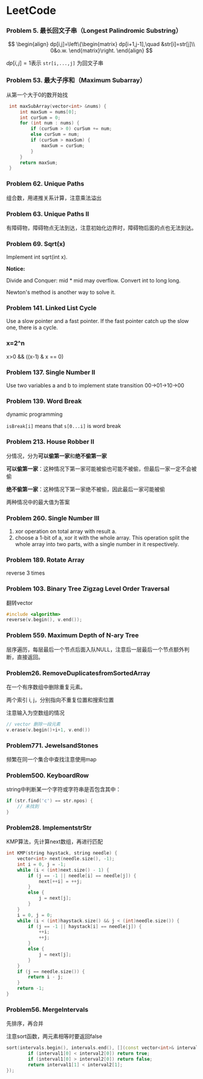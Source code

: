# LeetCode
### Problem 5. 最长回文子串（Longest Palindromic Substring）

$$
\begin{align}
dp[i,j]=\left\{\begin{matrix}
dp[i+1,j-1],\quad &str[i]=str[j]\\ 
0&o.w.
\end{matrix}\right.
\end{align}
$$

$dp[i,j]=1$表示 `str[i,...,j]` 为回文子串

### Problem 53. 最大子序和（Maximum Subarray）

从第一个大于0的数开始找

```C++
 int maxSubArray(vector<int> &nums) {
     int maxSum = nums[0];
     int curSum = 0;
     for (int num : nums) {
         if (curSum > 0) curSum += num;
         else curSum = num;
         if (curSum > maxSum) {
             maxSum = curSum;
         }
     }
     return maxSum;
 }
```

### Problem 62. Unique Paths

组合数，用递推关系计算，注意乘法溢出

### Problem 63. Unique Paths II

有障碍物，障碍物点无法到达，注意初始化边界时，障碍物后面的点也无法到达。

### Problem 69. Sqrt(x)

Implement int sqrt(int x).  

**Notice:**  

Divide and Conquer: mid * mid may overflow. Convert int to long long.  

Newton's method is another way to solve it.

### Problem 141. Linked List Cycle
  Use a slow pointer and a fast pointer. If the fast pointer catch up the slow one, there is a cycle.  
###  x=2^n
  x>0 && ((x-1) & x == 0)
### Problem 137. Single Number II
  Use two variables a and b to implement state transition 00->01->10->00

### Problem 139. Word Break

dynamic programming

`isBreak[i]` means that `s[0...i]` is word break

### Problem 213. House Robber II

分情况，分为**可以偷第一家**和**绝不偷第一家**

**可以偷第一家**：这种情况下第一家可能被偷也可能不被偷，但最后一家一定不会被偷

**绝不偷第一家**：这种情况下第一家绝不被偷，因此最后一家可能被偷

两种情况中的最大值为答案

### Problem 260. Single Number III
  1. xor operation on total array with result a.  
  2. choose a 1-bit of a, xor it with the whole array. This operation split the whole array into two parts, with a single number in it respectively.
### Problem 189. Rotate Array
  reverse 3 times

### Problem 103. Binary Tree Zigzag Level Order Traversal

翻转vector

```C++
#include <algorithm>
reverse(v.begin(), v.end());
```

### Problem 559. Maximum Depth of N-ary Tree

层序遍历，每层最后一个节点后面入队NULL，注意后一层最后一个节点额外判断，直接返回。

### Problem26. RemoveDuplicatesfromSortedArray

在一个有序数组中删除重复元素。

两个索引 i, j，分别指向不重复位置和搜索位置

注意输入为空数组的情况

```C++
// vector 删除一段元素
v.erase(v.begin()+i+1, v.end())
```

### Problem771. JewelsandStones

频繁在同一个集合中查找注意使用map

### Problem500. KeyboardRow

string中判断某一个字符或字符串是否包含其中：

```C++
if (str.find('c') == str.npos) {
	// 未找到
}
```

### Problem28. ImplementstrStr

KMP算法，先计算next数组，再进行匹配

```C++
int KMP(string haystack, string needle) {
	vector<int> next(needle.size(), -1);
	int i = 0, j = -1;
	while (i < (int)next.size() - 1) {
		if (j == -1 || needle[i] == needle[j]) {
			next[++i] = ++j;
		}
		else {
			j = next[j];
		}
	}
	i = 0, j = 0;
	while (i < (int)haystack.size() && j < (int)needle.size()) {
		if (j == -1 || haystack[i] == needle[j]) {
			++i;
			++j;
		}
		else {
			j = next[j];
		}
	}
	if (j == needle.size()) {
		return i - j;
	}
	return -1;
}
```

### Problem56. MergeIntervals

先排序，再合并

注意sort函数，两元素相等时要返回false

```C++
sort(intervals.begin(), intervals.end(), [](const vector<int>& interval1, const vector<int>& interval2) -> bool {
		if (interval1[0] < interval2[0]) return true;
		if (interval1[0] > interval2[0]) return false;
		return interval1[1] < interval2[1];
});
```

